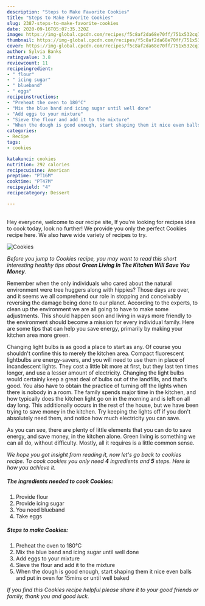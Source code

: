 ```yaml
---
description: "Steps to Make Favorite Cookies"
title: "Steps to Make Favorite Cookies"
slug: 2387-steps-to-make-favorite-cookies
date: 2020-09-16T05:07:35.320Z
image: https://img-global.cpcdn.com/recipes/f5c8af2da68e70ff/751x532cq70/cookies-recipe-main-photo.jpg
thumbnail: https://img-global.cpcdn.com/recipes/f5c8af2da68e70ff/751x532cq70/cookies-recipe-main-photo.jpg
cover: https://img-global.cpcdn.com/recipes/f5c8af2da68e70ff/751x532cq70/cookies-recipe-main-photo.jpg
author: Sylvia Banks
ratingvalue: 3.8
reviewcount: 11
recipeingredient:
- " flour"
- " icing sugar"
- " blueband"
- " eggs"
recipeinstructions:
- "Preheat the oven to 180°C"
- "Mix the blue band and icing sugar until well done"
- "Add eggs to your mixture"
- "Sieve the flour and add it to the mixture"
- "When the dough is good enough, start shaping them it nice even balls and put in oven for 15mins or until well baked"
categories:
- Recipe
tags:
- cookies

katakunci: cookies 
nutrition: 292 calories
recipecuisine: American
preptime: "PT16M"
cooktime: "PT47M"
recipeyield: "4"
recipecategory: Dessert

---
```

<br>
Hey everyone, welcome to our recipe site, If you're looking for recipes idea to cook today, look no further! We provide you only the perfect Cookies recipe here. We also have wide variety of recipes to try.
<br>


![Cookies](https://img-global.cpcdn.com/recipes/f5c8af2da68e70ff/751x532cq70/cookies-recipe-main-photo.jpg)

<i>Before you jump to Cookies recipe, you may want to read this short interesting healthy tips about 
<strong>Green Living In The Kitchen Will Save You Money</strong>.</i>
</br>

Remember when the only individuals who cared about the natural environment were tree huggers along with hippies? Those days are over, and it seems we all comprehend our role in stopping and conceivably reversing the damage being done to our planet. According to the experts, to clean up the environment we are all going to have to make some adjustments. This should happen soon and living in ways more friendly to the environment should become a mission for every individual family. Here are some tips that can help you save energy, primarily by making your kitchen area more green.

Changing light bulbs is as good a place to start as any. Of course you shouldn't confine this to merely the kitchen area. Compact fluorescent lightbulbs are energy-savers, and you will need to use them in place of incandescent lights. They cost a little bit more at first, but they last ten times longer, and use a lesser amount of electricity. Changing the light bulbs would certainly keep a great deal of bulbs out of the landfills, and that's good. You also have to obtain the practice of turning off the lights when there is nobody in a room. The family spends major time in the kitchen, and how typically does the kitchen light go on in the morning and is left on all day long. This additionally occurs in the rest of the house, but we have been trying to save money in the kitchen. Try keeping the lights off if you don't absolutely need them, and notice how much electricity you can save.

As you can see, there are plenty of little elements that you can do to save energy, and save money, in the kitchen alone. Green living is something we can all do, without difficulty. Mostly, all it requires is a little common sense.


<i>We hope you got insight from reading it, now let's go back to cookies recipe. To cook cookies you only need <strong>4</strong> ingredients and <strong>5</strong> steps. Here is how you achieve it.
</i>

##### The ingredients needed to cook Cookies:

1. Provide  flour
1. Provide  icing sugar
1. You need  blueband
1. Take  eggs


##### Steps to make Cookies:

1. Preheat the oven to 180°C
1. Mix the blue band and icing sugar until well done
1. Add eggs to your mixture
1. Sieve the flour and add it to the mixture
1. When the dough is good enough, start shaping them it nice even balls and put in oven for 15mins or until well baked


<i>If you find this Cookies recipe helpful please share it to your good friends or family, thank you and good luck.</i>
